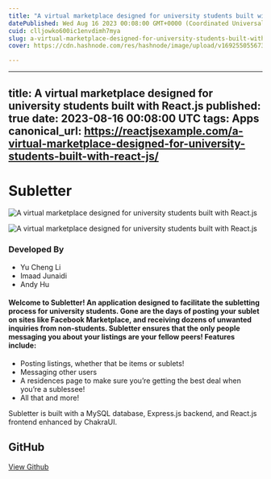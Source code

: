 ```yaml
---
title: "A virtual marketplace designed for university students built with React.js"
datePublished: Wed Aug 16 2023 00:08:00 GMT+0000 (Coordinated Universal Time)
cuid: clljowko600ic1envdimh7mya
slug: a-virtual-marketplace-designed-for-university-students-built-with-reactjs-1
cover: https://cdn.hashnode.com/res/hashnode/image/upload/v1692550556735/9c66843c-93d8-41fe-b607-4853df70b21e.jpeg

---
```


---
title: A virtual marketplace designed for university students built with React.js
published: true
date: 2023-08-16 00:08:00 UTC
tags: Apps
canonical_url: https://reactjsexample.com/a-virtual-marketplace-designed-for-university-students-built-with-react-js/
---

# Subletter
 ![A virtual marketplace designed for university students built with React.js](https://cdn.hashnode.com/res/hashnode/image/upload/v1692550556735/9c66843c-93d8-41fe-b607-4853df70b21e.jpeg)

![A virtual marketplace designed for university students built with React.js](https://cdn.hashnode.com/res/hashnode/image/upload/v1692550559637/18c20a5e-cd56-48cc-ba65-f6206266783f.gif)

### Developed By

- Yu Cheng Li
- Imaad Junaidi
- Andy Hu

#### Welcome to Subletter! An application designed to facilitate the subletting process for university students. Gone are the days of posting your sublet on sites like Facebook Marketplace, and receiving dozens of unwanted inquiries from non-students. Subletter ensures that the only people messaging you about your listings are your fellow peers! Features include:

- Posting listings, whether that be items or sublets!
- Messaging other users
- A residences page to make sure you’re getting the best deal when you’re a sublessee!
- All that and more!

Subletter is built with a MySQL database, Express.js backend, and React.js frontend enhanced by ChakraUI.

## GitHub

[View Github](https://github.com/imaadj10/subletter?ref=reactjsexample.com)